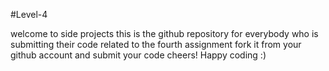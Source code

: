#Level-4

welcome to side projects
this is the github repository for everybody who is submitting their code related to the fourth assignment
fork it from your github account and submit your code
cheers! Happy coding :)
